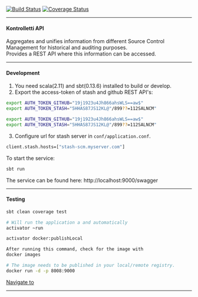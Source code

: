 
[![Build Status](https://travis-ci.org/zalando/kontrolletti.svg?branch=develop)](https://travis-ci.org/zalando/kontrolletti) [![Coverage Status](https://coveralls.io/repos/zalando/kontrolletti/badge.svg?branch=develop)](https://coveralls.io/r/zalando/kontrolletti?branch=develop)
***
#### Kontrolletti API  
Aggregates and unifies information from different Source Control Management for historical and auditing purposes.  
Provides a REST API where this information can be accessed.

***
#### Development
1. You need scala(2.11) and sbt(0.13.6) installed to build or develop.  
1. Export the access-token of stash and github REST API's:  
  ```sh
export AUTH_TOKEN_GITHUB="19j1923u4Jh866ahsWLS==aw$"
export AUTH_TOKEN_STASH="5HHAS87JS12KL@"/899??=112SALNCM"
```  

```sh
export AUTH_TOKEN_GITHUB="19j1923u4Jh866ahsWLS==aw$"
export AUTH_TOKEN_STASH="5HHAS87JS12KL@"/899??=112SALNCM"
```  
3. Configure url for stash server in `conf/application.conf`.
```sh
client.stash.hosts=["stash-scm.myserver.com"]
```

To start the service:  
```sh 
sbt run 
```
The service can be found here: http://localhost:9000/swagger

---

#### Testing
```sh
sbt clean coverage test
```


```sh
# Will run the application a and automatically 
activator ~run
```

```sh
activator docker:publishLocal

After running this command, check for the image with
docker images
```
  
```sh
# The image needs to be published in your local/remote registry.
docker run -d -p 8008:9000
```  
 [Navigate to](http://localhost:9000/repositories)


---
 






